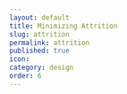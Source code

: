 ```yaml
---
layout: default
title: Minimizing Attrition
slug: attrition
permalink: attrition
published: true
icon: 
category: design
order: 6
---
```

